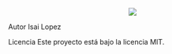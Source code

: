   <p align="center">
  <a href="https://github.com/isaili/readme-typing-svg">
    <img src="https://readme-typing-svg.herokuapp.com?font=Time+New+Roman&color=cyan&size=25&center=true&vCenter=true&width=600&height=100&lines=+simulacion+de+tinaco+concurrente">
  </a>
</p>

Autor
Isai Lopez

Licencia
Este proyecto está bajo la licencia MIT.
